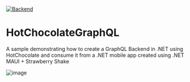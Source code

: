 [![Backend](https://github.com/brminnick/HotChocolateGraphQL/actions/workflows/backend.yml/badge.svg)](https://github.com/brminnick/HotChocolateGraphQL/actions/workflows/backend.yml)

# HotChocolateGraphQL

A sample demonstrating how to create a GraphQL Backend in .NET using HotChocolate and consume it from a .NET mobile app created using .NET MAUI + Strawberry Shake
 
 ![image](https://user-images.githubusercontent.com/13558917/144404447-37e2d149-33cc-4547-a9fe-2a51627b23b3.png)

